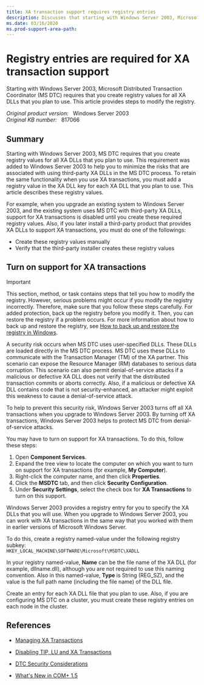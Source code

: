```yaml
---
title: XA transaction support requires registry entries
description: Discusses that starting with Windows Server 2003, Microsoft Distributed Transaction Coordinator (MS DTC) requires that you create registry values for all XA DLLs that you plan to use. Provides steps to modify the registry.
ms.date: 03/16/2020
ms.prod-support-area-path: 
---
```

# Registry entries are required for XA transaction support

Starting with Windows Server 2003, Microsoft Distributed Transaction Coordinator (MS DTC) requires that you create registry values for all XA DLLs that you plan to use. This article provides steps to modify the registry.

_Original product version:_ &nbsp; Windows Server 2003  
_Original KB number:_ &nbsp; 817066

## Summary

Starting with Windows Server 2003, MS DTC requires that you create registry values for all XA DLLs that you plan to use. This requirement was added to Windows Server 2003 to help you to minimize the risks that are associated with using third-party XA DLLs in the MS DTC process. To retain the same functionality when you use XA transactions, you must add a registry value in the XA DLL key for each XA DLL that you plan to use. This article describes these registry values.

For example, when you upgrade an existing system to Windows Server 2003, and the existing system uses MS DTC with third-party XA DLLs, support for XA transactions is disabled until you create these required registry values. Also, if you later install a third-party product that provides XA DLLs to support XA transactions, you must do one of the followings:

- Create these registry values manually
- Verify that the third-party installer creates these registry values

## Turn on support for XA transactions

> [!IMPORTANT]
> This section, method, or task contains steps that tell you how to modify the registry. However, serious problems might occur if you modify the registry incorrectly. Therefore, make sure that you follow these steps carefully. For added protection, back up the registry before you modify it. Then, you can restore the registry if a problem occurs. For more information about how to back up and restore the registry, see [How to back up and restore the registry in Windows](https://support.microsoft.com/help/322756).

A security risk occurs when MS DTC uses user-specified DLLs. These DLLs are loaded directly in the MS DTC process. MS DTC uses these DLLs to communicate with the Transaction Manager (TM) of the XA partner. This scenario can expose the Resource Manager (RM) databases to serious data corruption. This scenario can also permit denial-of-service attacks if a malicious or defective XA DLL does not verify that the distributed transaction commits or aborts correctly. Also, if a malicious or defective XA DLL contains code that is not security-enhanced, an attacker might exploit this weakness to cause a denial-of-service attack.

To help to prevent this security risk, Windows Server 2003 turns off all XA transactions when you upgrade to Windows Server 2003. By turning off XA transactions, Windows Server 2003 helps to protect MS DTC from denial-of-service attacks.

You may have to turn on support for XA transactions. To do this, follow these steps:

1. Open **Component Services**.
2. Expand the tree view to locate the computer on which you want to turn on support for XA transactions (for example, **My Computer**).
3. Right-click the computer name, and then click **Properties**.
4. Click the **MSDTC** tab, and then click **Security Configuration**.
5. Under **Security Settings**, select the check box for **XA Transactions** to turn on this support.

Windows Server 2003 provides a registry entry for you to specify the XA DLLs that you will use. When you upgrade to Windows Server 2003, you can work with XA transactions in the same way that you worked with them in earlier versions of Microsoft Windows Server.

To do this, create a registry named-value under the following registry subkey:  
`HKEY_LOCAL_MACHINE\SOFTWARE\Microsoft\MSDTC\XADLL`

In your registry named-value, **Name** can be the file name of the XA DLL (for example, dllname.dll), although you are not required to use this naming convention. Also in this named-value, **Type** is String (REG_SZ), and the value is the full path name (including the file name) of the DLL file.

Create an entry for each XA DLL file that you plan to use. Also, if you are configuring MS DTC on a cluster, you must create these registry entries on each node in the cluster.

## References

- [Managing XA Transactions](/previous-versions/windows/desktop/ms686014(v=vs.85))

- [Disabling TIP, LU and XA Transactions](/previous-versions/windows/desktop/ms681242(v=vs.85))

- [DTC Security Considerations](/previous-versions/windows/desktop/ms680682(v=vs.85))

- [What's New in COM+ 1.5](/windows/win32/cossdk/what-s-new-in-com--1-5)

